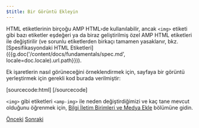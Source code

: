 ```yaml
---
$title: Bir Görüntü Ekleyin
---
```


HTML etiketlerinin birçoğu AMP HTML›de kullanılabilir, ancak `<img>` etiketi gibi bazı etiketler eşdeğeri ya da biraz geliştirilmiş özel AMP HTML etiketleri ile değiştirilir (ve sorunlu etiketlerden birkaçı tamamen yasaklanır, bkz.[Spesifikasyondaki HTML Etiketleri]({{g.doc('/content/docs/fundamentals/spec.md', locale=doc.locale).url.path}})).

Ek işaretlerin nasıl görüneceğini örneklendirmek için, sayfaya bir görüntü yerleştirmek için gerekli kod burada verilmiştir:

[sourcecode:html]
<amp-img src="welcome.jpg" alt="Welcome" height="400" width="800"></amp-img>
[/sourcecode]

`<img>` gibi etiketleri `<amp-img>` ile neden değiştirdiğimizi ve kaç tane mevcut olduğunu öğrenmek için, [Bilgi İletim Birimleri ve Medya Ekle](/tr/docs/media/amp_replacements.html) bölümüne gidin.

<div class="prev-next-buttons">
  <a class="button prev-button" href="/tr/docs/getting_started/create/basic_markup.html"><span class="arrow-prev">Önceki</span></a>
  <a class="button next-button" href="/tr/docs/getting_started/create/presentation_layout.html"><span class="arrow-next">Sonraki</span></a>
</div>

